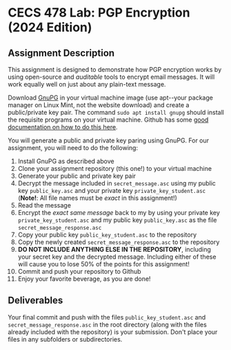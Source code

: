 # CECS 478 Lab: PGP Encryption (2024 Edition)

## Assignment Description
This assignment is designed to demonstrate how PGP encryption works by using open-source and *auditable* tools to encrypt email messages. It will work equally well on just about any plain-text message.

Download [GnuPG](https://gnupg.org/) in your virtual machine image (use apt--your package manager on Linux Mint, not the website download) and create a public/private key pair. The command `sudo apt install gnupg` should install the requisite programs on your virtual machine. Github has some [good documentation on how to do this here](https://docs.github.com/en/authentication/managing-commit-signature-verification/generating-a-new-gpg-key).

You will generate a public and private key paring using GnuPG. For our assignment, you will need to do the following:

1. Install GnuPG as described above
2. Clone your assignment repository (this one!) to your virtual machine
3. Generate your public and private key pair
4. Decrypt the message included in `secret_message.asc` using my public key `public_key.asc` and your private key `private_key_student.asc` (**Note!**: All file names must be *exact* in this assignment!)
5. Read the message
6. Encrypt the *exact same message* back to my by using your private key `private_key_student.asc` and my public key `public_key.asc` as the file `secret_message_response.asc`
7. Copy your public key `public_key_student.asc` to the repository
8. Copy the newly created `secret_message_response.asc` to the repository
9. **DO NOT INCLUDE ANYTHING ELSE IN THE REPOSITORY**, including your secret key and the decrypted message. Including either of these will cause you to lose 50% of the points for this assignment!
10. Commit and push your repository to Github
11. Enjoy your favorite beverage, as you are done!

## Deliverables
Your final commit and push with the files `public_key_student.asc` and `secret_message_response.asc` in the root directory (along with the files already included with the repository) is your submission. Don't place your files in any subfolders or subdirectories.
